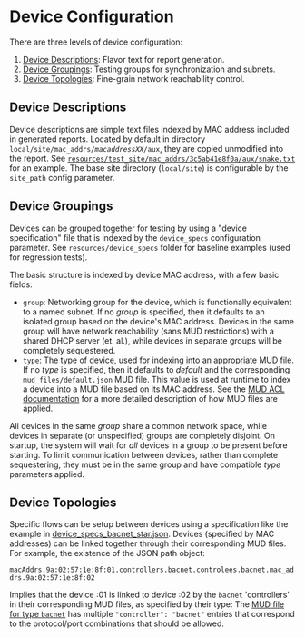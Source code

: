 # Device Configuration

There are three levels of device configuration:
1. [Device Descriptions](#device-descriptions): Flavor text for report generation.
2. [Device Groupings](#device-groupings): Testing groups for synchronization and subnets.
3. [Device Topologies](#device-topologies): Fine-grain network reachability control.

## Device Descriptions

Device descriptions are simple text files indexed by MAC address included in generated
reports. Located by default in directory
<code>local/site/mac_addrs/<em>macaddressXX</em>/aux</code>,
they are copied unmodified into the report. See
[`resources/test_site/mac_addrs/3c5ab41e8f0a/aux/snake.txt`](../resources/test_site/mac_addrs/3c5ab41e8f0a/aux/snake.txt)
for an example. The base site directory (`local/site`) is configurable by the
`site_path` config parameter.

## Device Groupings

Devices can be grouped together for testing by using a "device specification"
file that is indexed by the `device_specs` configuration parameter. See
`resources/device_specs` folder for baseline examples (used for regression tests).

The basic structure is indexed by device MAC address, with a few basic fields:

* `group`: Networking group for the device, which is functionally
equivalent to a named subnet. If no <em>group</em> is specified, then it
defaults to an isolated group based on the device's MAC address. Devices in
the same group will have network reachability (sans MUD restrictions) with
a shared DHCP server (et. al.), while devices in separate groups will be
completely sequestered.
* `type`: The type of device, used for indexing into an appropriate MUD
file. If no <em>type</em> is specified, then it defaults to <em>default</em>
and the corresponding `mud_files/default.json` MUD file. This value is
used at runtime to index a device into a MUD file based on its MAC address.
See the [MUD ACL documentation](mudacl.md) for a more detailed description
of how MUD files are applied.

All devices in the same _group_ share a common network space, while devices in
separate (or unspecified) groups are completely disjoint. On startup, the system
will wait for _all_ devices in a group to be present before starting. To limit
communication between devices, rather than complete sequestering, they must
be in the same group and have compatible _type_ parameters applied.

## Device Topologies

Specific flows can be setup between devices using a specification like the example
in [device_specs_bacnet_star.json](../resources/device_specs/bacnet_star.json). Devices
(specified by MAC addresses) can be linked together through their corresponding
MUD files. For example, the existence of the JSON path object:

`macAddrs.9a:02:57:1e:8f:01.controllers.bacnet.controlees.bacnet.mac_addrs.9a:02:57:1e:8f:02`

Implies that the device :01 is linked to device :02 by the `bacnet` 'controllers' in their
corresponding MUD files, as specified by their type: The
[MUD file for type `bacnet`](../mud_files/bacnet.json) has multiple `"controller": "bacnet"`
entries that correspond to the protocol/port combinations that should be allowed.
